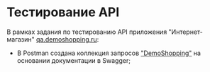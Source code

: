 # Тестирование API
В рамках задания по тестированию API приложения "Интернет-магазин" [qa.demoshopping.ru](https://qa.demoshopping.ru/):  
+ В Postman cоздана коллекция запросов ["DemoShopping"](https://www.postman.com/planetary-station-89119/my-workspace/collection/e384kuu/demoshopping?action=share&creator=38350593&active-environment=38350593-767f5119-c677-465d-9cbd-26b77d52f7da) на основании документации в Swagger;

